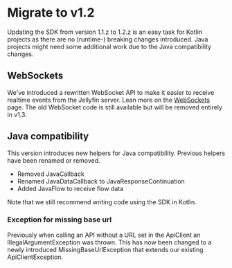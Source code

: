# Migrate to v1.2

Updating the SDK from version 1.1.z to 1.2.z is an easy task for Kotlin projects as there are no (runtime-) breaking
changes introduced. Java projects might need some additional work due to the Java compatibility changes.

## WebSockets

We've introduced a rewritten WebSocket API to make it easier to receive realtime events from the Jellyfin server.
Lean more on the [WebSockets](../websockets.md) page. The old WebSocket code is still available but will be removed
entirely in v1.3.

## Java compatibility

This version introduces new helpers for Java compatibility. Previous helpers have been renamed or removed.

- Removed JavaCallback
- Renamed JavaDataCallback to JavaResponseContinuation
- Added JavaFlow to receive flow data

Note that we still recommend writing code using the SDK in Kotlin.

### Exception for missing base url

Previously when calling an API without a URL set in the ApiClient an IllegalArgumentException was thrown. This has now
been changed to a newly introduced MissingBaseUrlException that extends our existing ApiClientException.
